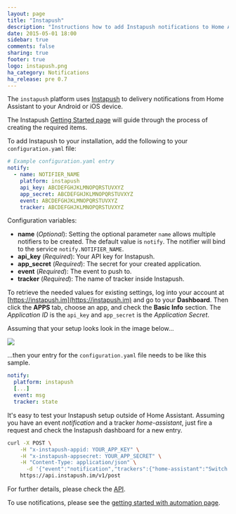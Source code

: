 ```yaml
---
layout: page
title: "Instapush"
description: "Instructions how to add Instapush notifications to Home Assistant."
date: 2015-05-01 18:00
sidebar: true
comments: false
sharing: true
footer: true
logo: instapush.png
ha_category: Notifications
ha_release: pre 0.7
---
```



The `instapush` platform uses [Instapush](https://instapush.im) to delivery notifications from Home Assistant to your Android or iOS device.

The Instapush [Getting Started page](https://instapush.im/home/start/) will guide through the process of creating the required items.

To add Instapush to your installation, add the following to your `configuration.yaml` file:

```yaml
# Example configuration.yaml entry
notify:
  - name: NOTIFIER_NAME
    platform: instapush
    api_key: ABCDEFGHJKLMNOPQRSTUVXYZ
    app_secret: ABCDEFGHJKLMNOPQRSTUVXYZ
    event: ABCDEFGHJKLMNOPQRSTUVXYZ
    tracker: ABCDEFGHJKLMNOPQRSTUVXYZ
```

Configuration variables:

- **name** (*Optional*): Setting the optional parameter `name` allows multiple notifiers to be created. The default value is `notify`. The notifier will bind to the service `notify.NOTIFIER_NAME`.
- **api_key** (*Required*): Your API key for Instapush.
- **app_secret** (*Required*): The secret for your created application.
- **event** (*Required*): The event to push to.
- **tracker** (*Required*): The name of tracker inside Instapush.

To retrieve the needed values for existing settings, log into your account at [https://instapush.im](https://instapush.im) and go to your **Dashboard**. Then click the **APPS** tab, choose an app, and check the **Basic Info** section. The *Application ID* is the `api_key` and `app_secret` is the *Application Secret*.

Assuming that your setup looks look in the image below...

<p class='img'>
  <img src='{{site_root}}/images/screenshots/instapush.png' />
</p>

...then your entry for the `configuration.yaml` file needs to be like this sample.

```yaml
notify:
  platform: instapush
  [...]
  event: msg
  tracker: state
```

It's easy to test your Instapush setup outside of Home Assistant. Assuming you have an event *notification* and a tracker *home-assistant*, just fire a request and check the Instapush dashboard for a new entry.

```bash
curl -X POST \
    -H "x-instapush-appid: YOUR_APP_KEY" \
    -H "x-instapush-appsecret: YOUR_APP_SECRET" \
    -H "Content-Type: application/json" \
      -d '{"event":"notification","trackers":{"home-assistant":"Switch 1"}}' \
    https://api.instapush.im/v1/post
```

For further details, please check the [API](https://instapush.im/developer/rest).

To use notifications, please see the [getting started with automation page](/getting-started/automation/).
